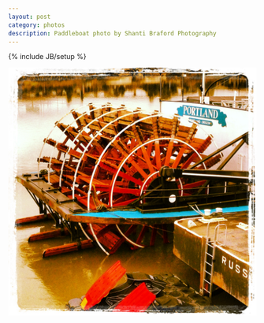 ```yaml
---
layout: post
category: photos
description: Paddleboat photo by Shanti Braford Photography
---
```

{% include JB/setup %}

<a href="/photos/sweet_rides_and_mighty_machines/paddleboat.jpg" title="Paddleboat"><img src="/photos/sweet_rides_and_mighty_machines/paddleboat.jpg" alt="Paddleboat" /></a>

